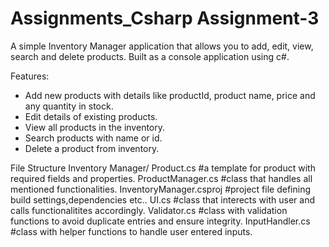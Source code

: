 # Assignments_Csharp Assignment-3
A simple Inventory Manager application that allows you to add, edit, view, search and delete products. 
Built as a console application using c#.

Features:
 - Add new products with details like productId, product name, price and any quantity in stock. 
 - Edit details of existing products.
 - View all products in the inventory.
 - Search products with name or id.
 - Delete a product from inventory.

 File Structure
  Inventory Manager/
     Product.cs                 #a template for product with required fields and properties.
     ProductManager.cs          #class that handles all mentioned functionalities.
     InventoryManager.csproj    #project file defining build settings,dependencies etc..
     UI.cs                      #class that interects with user and calls functionalitites accordingly.
     Validator.cs               #class with validation functions to avoid duplicate entries and ensure integrity.
     InputHandler.cs            #class with helper functions to handle user entered inputs.
       
